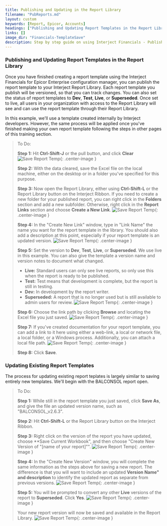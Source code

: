 ```yaml
---
title: Publishing and Updating in the Report Library
filename: "PubReports.md"
layout: custom
keywords: [Report, Epicor, Accounts]
headings: ["Publishing and Updating Report Templates in the Report Library", "Updating Existing Report Templates"]
links: []
image_dir: "Financials-TemplateSave"
description: Step by step guide on using Interject Financials - Publishing Epicor Enterprise financial report templates.
---
```


### Publishing and Updating Report Templates in the Report Library

Once you have finished creating a report template using the Interject Financials for Epicor Enterprise configuration manager, you can publish the report template to your Interject Report Library. Each report template you publish will be versioned, so that you can track changes. You can also set the status of report templates to **Dev**, **Test**, **Live**, or **Superseded**. Once set to live, all users in your organization with access to the Report Library will see and can use the report template through their Report Library.

In this example, we'll use a template created internally by Interject developers. However, the same process will be applied once you've finished making your own report template following the steps in other pages of this training section.


> To Do:
>
> **Step 1:** Hit **Ctrl-Shift-J** or the pull button, and click **Clear**
> ![Save Report Temp](/images/Financials-TemplateSave/ReportSave1.png){: .center-image }
>
> **Step 2:** With the data cleared, save the Excel file on the local machine, either on the desktop or in a folder you've specified for this purpose.
>
> **Step 3:** Now open the Report Library, either using **Ctrl-Shift-L** or the Report Library button on the Interject Ribbon. If you need to create a new folder for your published report, you can right click in the **Folders** section and add a new subfolder. Otherwise, right click in the **Report Links** section and choose **Create a New Link**.
> ![Save Report Temp](/images/Financials-TemplateSave/ReportSave2.png){: .center-image }
>
> **Step 4:** In the "Create New Link" window, type in "Link Name" the name you want for the report template in the library. You should also add a description at this point, especially if your report template is an updated version.
> ![Save Report Temp](/images/Financials-TemplateSave/ReportSave3.png){: .center-image }
>
> **Step 5:** Set the version to **Dev**, **Test**, **Live**, or **Superseded**. We use live in this example. You can also give the template a version name and version notes to document what changed. 
> - **Live:** Standard users can only see live reports, so only use this when the report is ready to be published.
> - **Test:** Test means that development is complete, but the report is still in testing.
> - **Dev:** In development by the report writer.
> - **Superseded:** A report that is no longer used but is still available to admin users for review.
> ![Save Report Temp](/images/Financials-TemplateSave/ReportSave4.png){: .center-image }
>
> **Step 6:** Choose the link path by clicking **Browse** and locating the Excel file you just saved.
> ![Save Report Temp](/images/Financials-TemplateSave/ReportSave5.png){: .center-image }
>
> **Step 7:** If you've created documentation for your report template, you can add a link to it here using either a web-link, a local or network file, a local folder, or a Windows process. Additionally, you can attach a local file path.
> ![Save Report Temp](/images/Financials-TemplateSave/ReportSave6.png){: .center-image }
>
> **Step 8:** Click **Save**.
>

### Updating Existing Report Templates

The process for updating existing report teplates is largely similar to saving entirely new templates. We'll begin with the BALCONSOL report open.

> To Do:
>
> **Step 1:** While still in the report template you just saved, click **Save As**, and give the file an updated version name, such as "BALCONSOL_v2.6.3".
>
> **Step 2:** Hit **Ctrl-Shift-L** or the Report Library button on the Interject Ribbon.
>
> **Step 3:** Right click on the version of the report you have updated, choose **Save Current Workbook", and then choose "Create New Version of "\[name of your report\]"".
> ![Save Report Temp](/images/Financials-TemplateUpdate/UpdateReport1.png){: .center-image }
>
> **Step 4:** In the "Create New Version" window, you will complete the same information as the steps above for saving a new report. The difference is that you will want to include an updated **Version Name" and description** to identify the updated report as separate from previous versions.
> ![Save Report Temp](/images/Financials-TemplateUpdate/UpdateReport2.png){: .center-image }
>
> **Step 5:** You will be prompted to convert any other **Live** versions of the report to **Superseded**. Click **Yes**.
> ![Save Report Temp](/images/Financials-TemplateUpdate/UpdateReport3.png){: .center-image }
>
> Your new report version will now be saved and available in the Report Library.
> ![Save Report Temp](/images/Financials-TemplateUpdate/UpdateReport4.png){: .center-image }

